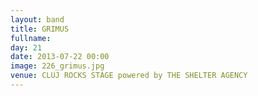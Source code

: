 ```yaml
---
layout: band
title: GRIMUS
fullname: 
day: 21
date: 2013-07-22 00:00
image: 226_grimus.jpg
venue: CLUJ ROCKS STAGE powered by THE SHELTER AGENCY
---
```



